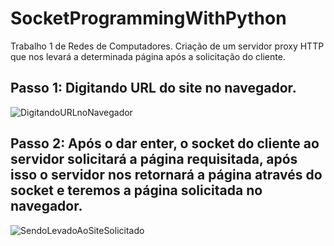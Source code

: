 # SocketProgrammingWithPython
 Trabalho 1 de Redes de Computadores. Criação de um servidor proxy HTTP que nos levará a determinada página após a solicitação do cliente.
 
 ## Passo 1: Digitando URL do site no navegador.
 
 ![DigitandoURLnoNavegador](https://user-images.githubusercontent.com/56416850/121751097-eb5c1700-cae3-11eb-815d-b2b5785aed6e.png)
 
 ## Passo 2: Após o dar enter, o socket do cliente ao servidor solicitará a página requisitada, após isso o servidor nos retornará a página através do socket e teremos a página solicitada no navegador.
 
 ![SendoLevadoAoSiteSolicitado](https://user-images.githubusercontent.com/56416850/121751268-2fe7b280-cae4-11eb-95e8-4c0c49fe4f9a.png)

